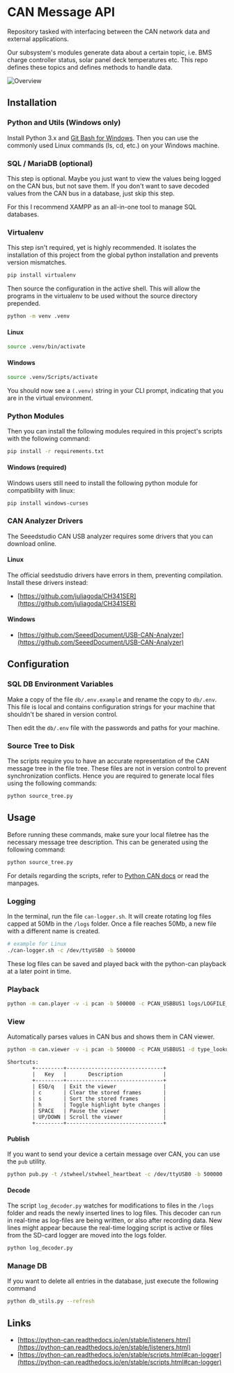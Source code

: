 # CAN Message API

Repository tasked with interfacing between the CAN network data and external applications.

Our subsystem's modules generate data about a certain topic, i.e. BMS charge controller status, solar panel deck temperatures etc. This repo defines these topics and defines methods to handle data.


![Overview](docs/overview.png)




## Installation

### Python and Utils (Windows only)

Install Python 3.x and [Git Bash for Windows](https://gitforwindows.org). Then you can use the commonly used Linux commands (ls, cd, etc.) on your Windows machine.

### SQL / MariaDB (optional)

This step is optional. Maybe you just want to view the values being logged on the CAN bus, but not save them. If you don't want to save decoded values from the CAN bus in a database, just skip this step.

 For this I recommend XAMPP as an all-in-one tool to manage SQL databases.

### Virtualenv

This step isn't required, yet is highly recommended. It isolates the installation of this project from the global python installation and prevents version mismatches.

```sh
pip install virtualenv
```

Then source the configuration in the active shell. This will allow the programs in the virtualenv to be used without the source directory prepended.

```sh
python -m venv .venv
```

#### Linux
```sh
source .venv/bin/activate
```

#### Windows

```sh
source .venv/Scripts/activate
```

You should now see a `(.venv)` string in your CLI prompt, indicating that you are in the virtual environment.

### Python Modules
Then you can install the following modules required in this project's scripts with the following command:

```sh
pip install -r requirements.txt
```

#### Windows (required)

Windows users still need to install the following python module for compatibility with linux:

```sh
pip install windows-curses
```

### CAN Analyzer Drivers

The Seeedstudio CAN USB analyzer requires some drivers that you can download online.

#### Linux

The official seedstudio drivers have errors in them, preventing compilation. Install these drivers instead:

- [https://github.com/juliagoda/CH341SER](https://github.com/juliagoda/CH341SER)

#### Windows

- [https://github.com/SeeedDocument/USB-CAN-Analyzer](https://github.com/SeeedDocument/USB-CAN-Analyzer)


## Configuration

### SQL DB Environment Variables

Make a copy of the file `db/.env.example` and rename the copy to `db/.env`. This file is local and contains configuration strings for your machine that shouldn't be shared in version control.

Then edit the `db/.env` file with the passwords and paths for your machine.

### Source Tree to Disk

The scripts require you to have an accurate representation of the CAN message tree in the file tree. These files are not in version control to prevent synchronization conflicts. Hence you are required to generate local files using the following commands:

```sh
python source_tree.py
```

## Usage

Before running these commands, make sure your local filetree has the necessary message tree description. This can be generated using the following command:

```sh
python source_tree.py
```

For details regarding the scripts, refer to [Python CAN docs](https://python-can.readthedocs.io/en/master/scripts.html) or read the manpages.

### Logging

In the terminal, run the file `can-logger.sh`. It will create rotating log files capped at 50Mb in the `/logs` folder. Once a file reaches 50Mb, a new file with a different name is created.

```sh
# example for Linux
./can-logger.sh -c /dev/ttyUSB0 -b 500000
```

These log files can be saved and played back with the python-can playback at a later point in time.

### Playback

```sh
python -m can.player -v -i pcan -b 500000 -c PCAN_USBBUS1 logs/LOGFILE_HERE
```

### View

Automatically parses values in CAN bus and shows them in CAN viewer.

```sh
python -m can.viewer -v -i pcan -b 500000 -c PCAN_USBBUS1 -d type_lookup.txt
```

```
Shortcuts:
        +---------+-------------------------------+
        |   Key   |       Description             |
        +---------+-------------------------------+
        | ESQ/q   | Exit the viewer               |
        | c       | Clear the stored frames       |
        | s       | Sort the stored frames        |
        | h       | Toggle highlight byte changes |
        | SPACE   | Pause the viewer              |
        | UP/DOWN | Scroll the viewer             |
        +---------+-------------------------------+
```

#### Publish

If you want to send your device a certain message over CAN, you can use the `pub` utility.

```sh
python pub.py -t /stwheel/stwheel_heartbeat -c /dev/ttyUSB0 -b 500000 --data 0 0 0
```

#### Decode

The script `log_decoder.py` watches for modifications to files in the `/logs` folder and reads the newly inserted lines to log files. This decoder can run in real-time as log-files are being written, or also after recording data. New lines might appear because the real-time logging script is active or files from the SD-card logger are moved into the logs folder.

```sh
python log_decoder.py
```

### Manage DB

If you want to delete all entries in the database, just execute the following command

```sh
python db_utils.py --refresh
```

## Links

- [https://python-can.readthedocs.io/en/stable/listeners.html](https://python-can.readthedocs.io/en/stable/listeners.html)
- [https://python-can.readthedocs.io/en/stable/scripts.html#can-logger](https://python-can.readthedocs.io/en/stable/scripts.html#can-logger)